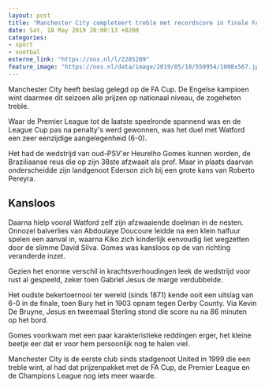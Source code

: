 ```yaml
---
layout: post
title: "Manchester City completeert treble met recordscore in finale FA Cup"
date: Sat, 18 May 2019 20:00:13 +0200
categories: 
- sport 
- voetbal 
externe_link: "https://nos.nl/l/2285289"
feature_image: "https://nos.nl/data/image/2019/05/18/550954/1008x567.jpg"
---
```


<p>Manchester City heeft beslag gelegd op de FA Cup. De Engelse kampioen wint daarmee dit seizoen alle prijzen op nationaal niveau, de zogeheten treble.</p>
<p>Waar de Premier League tot de laatste speelronde spannend was en de League Cup pas na penalty's werd gewonnen, was het duel met Watford een zeer eenzijdige aangelegenheid (6-0).</p>
<p>Het had de wedstrijd van oud-PSV'er Heurelho Gomes kunnen worden, de Braziliaanse reus die op zijn 38ste afzwaait als prof. Maar in plaats daarvan onderscheidde zijn landgenoot Ederson zich bij een grote kans van Roberto Pereyra.</p>
<h2>Kansloos</h2>
<p>Daarna hielp vooral Watford zelf zijn afzwaaiende doelman in de nesten. Onnozel balverlies van Abdoulaye Doucoure leidde na een klein halfuur spelen een aanval in, waarna Kiko zich kinderlijk eenvoudig liet wegzetten door de slimme David Silva. Gomes was kansloos op de van richting veranderde inzet.</p>
<p>Gezien het enorme verschil in krachtsverhoudingen leek de wedstrijd voor rust al gespeeld, zeker toen Gabriel Jesus de marge verdubbelde.</p>
<p>Het oudste bekertoernooi ter wereld (sinds 1871) kende ooit een uitslag van 6-0 in de finale, toen Bury het in 1903 opnam tegen Derby County. Via Kevin De Bruyne, Jesus en tweemaal Sterling stond die score nu na 86 minuten op het bord.</p>
<p>Gomes voorkwam met een paar karakteristieke reddingen erger, het kleine beetje eer dat er voor hem persoonlijk nog te halen viel.</p>
<p>Manchester City is de eerste club sinds stadgenoot United in 1999 die een treble wint, al had dat prijzenpakket met de FA Cup, de Premier League en de Champions League nog iets meer waarde.</p>
